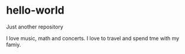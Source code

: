 # hello-world
Just another repository


I love music, math and concerts.  I love to travel and spend tme with my famiy. 
